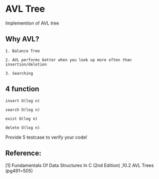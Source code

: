 # AVL Tree

Implemention of AVL tree 

## Why AVL?
    1. Balance Tree

    2. AVL performs better when you look up more often than insertion/deletion

    3. Searching 


## 4 function

    insert O(log n)

    search O(log n)

    exist O(log n)

    delete O(log n)










Provide 5 testcase to verify your code!

## Reference:

[1] Fundamentals Of Data Structures In C (2nd Edition)
    ,10.2 AVL Trees (pg491~505)
